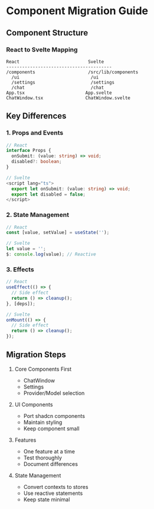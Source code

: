 # Component Migration Guide

## Component Structure

### React to Svelte Mapping
```
React                          Svelte
----------------------------------------
/components                    /src/lib/components
  /ui                           /ui
  /settings                     /settings
  /chat                         /chat
App.tsx                       App.svelte
ChatWindow.tsx                ChatWindow.svelte
```

## Key Differences

### 1. Props and Events
```typescript
// React
interface Props {
  onSubmit: (value: string) => void;
  disabled?: boolean;
}

// Svelte
<script lang="ts">
  export let onSubmit: (value: string) => void;
  export let disabled = false;
</script>
```

### 2. State Management
```typescript
// React
const [value, setValue] = useState('');

// Svelte
let value = '';
$: console.log(value); // Reactive
```

### 3. Effects
```typescript
// React
useEffect(() => {
  // Side effect
  return () => cleanup();
}, [deps]);

// Svelte
onMount(() => {
  // Side effect
  return () => cleanup();
});
```

## Migration Steps

1. Core Components First
   - ChatWindow
   - Settings
   - Provider/Model selection

2. UI Components
   - Port shadcn components
   - Maintain styling
   - Keep component small

3. Features
   - One feature at a time
   - Test thoroughly
   - Document differences

4. State Management
   - Convert contexts to stores
   - Use reactive statements
   - Keep state minimal
